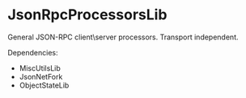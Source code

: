 # JsonRpcProcessorsLib
General JSON-RPC client\server processors. Transport independent.

Dependencies:
* MiscUtilsLib
* JsonNetFork
* ObjectStateLib
